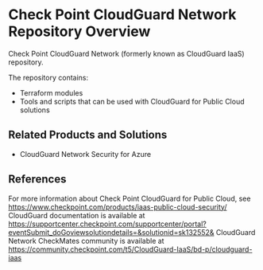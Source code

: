 # Check Point CloudGuard Network Repository Overview
Check Point CloudGuard Network (formerly known as CloudGuard IaaS) repository.

The repository contains:
- Terraform modules
- Tools and scripts that can be used with CloudGuard for Public Cloud solutions


## Related Products and Solutions
- CloudGuard Network Security for Azure

## References
For more information about Check Point CloudGuard for Public Cloud, see https://www.checkpoint.com/products/iaas-public-cloud-security/
CloudGuard documentation is available at https://supportcenter.checkpoint.com/supportcenter/portal?eventSubmit_doGoviewsolutiondetails=&solutionid=sk132552&
CloudGuard Network CheckMates community is available at https://community.checkpoint.com/t5/CloudGuard-IaaS/bd-p/cloudguard-iaas
